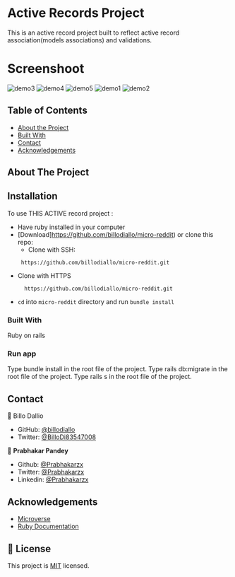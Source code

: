# Active Records Project
This is an active record project built to reflect active record association(models associations) and validations.

# Screenshoot
![demo3](https://user-images.githubusercontent.com/11162987/110584149-d20f9b80-817f-11eb-82ed-c6257602f3ed.JPG)
![demo4](https://user-images.githubusercontent.com/11162987/110584158-d3d95f00-817f-11eb-9c4a-471b83ba33a3.JPG)
![demo5](https://user-images.githubusercontent.com/11162987/110584161-d3d95f00-817f-11eb-9d58-6bdf9d1b9f4e.JPG)
![demo1](https://user-images.githubusercontent.com/11162987/110584162-d471f580-817f-11eb-83f6-9fd17f0f7bbc.JPG)
![demo2](https://user-images.githubusercontent.com/11162987/110584164-d50a8c00-817f-11eb-851e-00081e00a1ea.JPG)
<!-- TABLE OF CONTENTS -->
## Table of Contents

* [About the Project](#about-the-project)
* [Built With](#built-with)
* [Contact](#contact)
* [Acknowledgements](#acknowledgements)


<!-- ABOUT THE PROJECT -->
## About The Project


<!-- ABOUT THE PROJECT -->
## Installation

To use THIS ACTIVE record project :
* Have ruby installed in your computer
* [Download]https://github.com/billodiallo/micro-reddit) or clone this repo:
  - Clone with SSH:
  ```
   https://github.com/billodiallo/micro-reddit.git
  ```
- Clone with HTTPS
  ```
    https://github.com/billodiallo/micro-reddit.git
  ```
* `cd` into `micro-reddit` directory and run `bundle install`



### Built With
Ruby on rails

### Run app
Type bundle install in the root file of the project.
Type rails db:migrate in the root file of the project.
Type rails s in the root file of the project.


<!-- CONTACT -->
## Contact

👤 Billo Dallio

- GitHub: [@billodiallo](https://github.com/billodiallo)
- Twitter: [@BilloDi83547008](https://twitter.com/BilloDi83547008)

👤 **Prabhakar Pandey**

- Github: [@Prabhakarzx](https://github.com/Prabhakarzx)
- Twitter: [@Prabhakarzx](https://twitter.com/prabhakarzx)
- Linkedin: [@Prabhakarzx](https://www.linkedin.com/in/prabhakarzx/)

<!-- ACKNOWLEDGEMENTS -->
## Acknowledgements
* [Microverse](https://www.microverse.org/)
* [Ruby Documentation](https://www.ruby-lang.org/en/documentation/)


## 📝 License

This project is [MIT](LICENSE) licensed.

